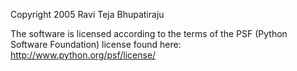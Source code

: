 Copyright 2005 Ravi Teja Bhupatiraju

The software is licensed according to the terms of the PSF (Python Software Foundation) license found here: http://www.python.org/psf/license/